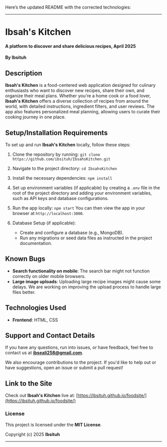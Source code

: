 Here’s the updated README with the corrected technologies:

---

# **Ibsah's Kitchen**
#### A platform to discover and share delicious recipes, **April 2025**
#### By **Ibsituh**

## Description
**Ibsah's Kitchen** is a food-centered web application designed for culinary enthusiasts who want to discover new recipes, share their own, and organize their meal plans. Whether you're a home cook or a food lover, **Ibsah's Kitchen** offers a diverse collection of recipes from around the world, with detailed instructions, ingredient filters, and user reviews. The app also features personalized meal planning, allowing users to curate their cooking journey in one place.

## Setup/Installation Requirements
To set up and run **Ibsah's Kitchen** locally, follow these steps:

1. Clone the repository by running:
   `git clone https://github.com/ibsituh/IbsahsKitchen.git`

2. Navigate to the project directory:
   `cd IbsahsKitchen`

3. Install the necessary dependencies:
   `npm install`

4. Set up environment variables (if applicable) by creating a `.env` file in the root of the project directory and adding your environment variables, such as API keys and database configurations.

5. Run the app locally:
   `npm start`
   You can then view the app in your browser at `http://localhost:3000`.

6. Database Setup (if applicable):
   - Create and configure a database (e.g., MongoDB).
   - Run any migrations or seed data files as instructed in the project documentation.

## Known Bugs
- **Search functionality on mobile**: The search bar might not function correctly on older mobile browsers.
- **Large image uploads**: Uploading large recipe images might cause some delays. We are working on improving the upload process to handle large files better.

## Technologies Used
- **Frontend**: HTML, CSS

## Support and Contact Details
If you have any questions, run into issues, or have feedback, feel free to contact us at **ibseali258@gmail.com**.

We also encourage contributions to the project. If you'd like to help out or have suggestions, open an issue or submit a pull request!

## Link to the Site
Check out **Ibsah's Kitchen** live at: [https://ibsituh.github.io/foodsite/](https://ibsituh.github.io/foodsite/)

### License
This project is licensed under the **MIT License**.

Copyright (c) 2025 **Ibsituh**

---

